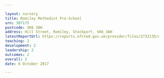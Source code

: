 ```yaml
---

layout: nursery
title: Romiley Methodist Pre-School
urn: 307175
postcode: SK6 3AH
address: Hill Street, Romiley, Stockport, SK6 3AH
latestReportUrl: https://reports.ofsted.gov.uk/provider/files/2733135/urn/307175.pdf
teaching: 2
development: 2
leadership: 2
outcomes: 2
overall: 2
date: 6 October 2017

---
```

